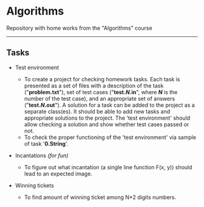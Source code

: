 # Algorithms
Repository with home works from the "Algorithms" course
___
## Tasks
- Test environment

  - To create a project for checking homework tasks. Each task is presented as a set of files with a description of the task ("**problem.txt**"), set of test cases ("**test.*N*.in**", where ***N*** is the number of the test case), and an appropriate set of answers ("**test.*N*.out**"). A solution for a task can be added to the project as a separate class(es). It should be able to add new tasks and appropriate solutions to the project. The 'test environment' should allow checking a solution and show whether test cases passed or not. 
  - To check the proper functioning of the 'test environment' via sample of task '**0.String**'.

- Incantations *(for fun)*
  - To figure out what incantation (a single line function F(x, y)) should lead to an expected image.

- Winning tickets
  - To find amount of winning ticket among N*2 digits numbers.

